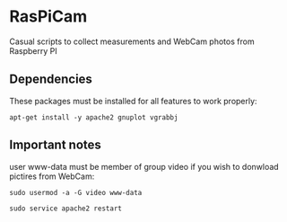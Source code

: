 RasPiCam
========

Casual scripts to collect measurements and WebCam photos from Raspberry PI

Dependencies
------------

These packages must be installed for all features to work properly:

`apt-get install -y apache2 gnuplot vgrabbj`


Important notes
---------------

user www-data must be member of group video if you wish to donwload pictires from WebCam:

`sudo usermod -a -G video www-data`

`sudo service apache2 restart`

